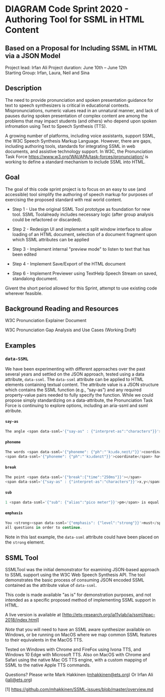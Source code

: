 # DIAGRAM Code Sprint 2020 - Authoring Tool for SSML in HTML Content
## Based on a Proposal for Including SSML in HTML via a JSON Model

Project lead: Irfan Ali 
Project duration:  June 10th – June 12th  
Starting Group: Irfan,  Laura, Neil and Sina 
 
## Description 
 
The need to provide pronunciation and spoken presentation guidance for text to speech synthesizers is critical in educational contexts. Mispronunciations, numeric values read in an unnatural manner, and lack of pauses during spoken presentation of complex content are among the problems that may impact students (and others) who depend upon spoken infromation using Text to Speech Synthesis (TTS).

A growing number of platforms, including voice assistants, support SSML, the W3C Speech Synthesis Markup Language. However, there are gaps, including authoring tools, standards for integrating SSML in web documents, and assistive technology support. In W3C, the Pronunciation Task Force https://www.w3.org/WAI/APA/task-forces/pronunciation/ is working to define a standard mechanism to include SSML into HTML. 

## Goal

The goal of this code sprint project is to focus on an easy to use (and accessible) tool simplify the authoring of speech markup for purposes of exercising the proposed standard with real world content.

* Step 1 - Use the original SSML Tool prototype as foundation for new tool. SSML Toolalready includes necessary logic (after group analysis could be refactored or discarded).

* Step 2 - Redesign UI and implement a split window interface to allow loading of an HTML document, selection of a document fragment upon which SSML attributes can be applied

* Step 3 - Implement internal "preview mode" to listen to text that has been edited

* Step 4 - Implement Save/Export of the HTML document

* Step 6 - Implement Previewer using TextHelp Speech Stream on saved, standalong document.

Givent the short period allowed for this Sprint, attempt to use existing code wherever feasible.
 
## Background Reading and Resources

W3C Pronunciation Explainer Document

W3C Pronunciation Gap Analysis and Use Cases (Working Draft)

## Examples

### `data-SSML`

We have been experimenting with different approaches over the past several years and settled on the JSON approach, tested using a data attribute, `data-ssml`.  The `data-ssml` attribute can be applied to HTML elements containing textual content. The attribute value is a JSON structure which contains the SSML function (e.g., “say-as”) and any required property-value pairs needed to fully specify the function.  While we could propose simply standardizing on a data-attribute, the Pronunciation Task Force is continuing to explore options, including an aria-ssml and ssml atribute.

#### `say-as`
```javascript
The angle <span data-ssml='{"say-as" : {"interpret-as":"characters"}}'>CAB</span> is 30 degrees.
````
#### `phoneme`
```javascript
The words <span data-ssml='{"phoneme": {"ph":"ˈkɔɹdəˌneɪt/"}}'>coordinate</span> and 
<span data-ssml='{"phoneme": {"ph":"ˈkɔɹdənɪt"}}'>coordinate</span> have different meanings.
````  
#### `break`
````javascript
The point <span data-ssml='{"break":{"time":"250ms"}}'></span>
<span data-ssml='{"say-as" : {"interpret-as":"characters"}}'>x,y</span> is on the coordinate plane.
````
#### `sub`
````javascript
1 <span data-ssml='{"sub": {"alias":"pico meter"}}'>pm</span> is equal to one trillionth of a meter.
````
#### `emphasis`
````javascript
You <strong><span data-ssml='{"emphasis": {"level":"strong"}}'>must</span></strong> answer 
all questions in order to continue.
````
Note in this last example, the `data-ssml` attribute could have been placed on the `strong` element.



## SSML Tool

SSMLTool was the initial demonstrator for examining JSON-based approach to SSML support using the W3C Web Speech Synthesis API.  The tool demonstrates the basic process of consuming JSON encoded SSML contained as the attribute value of `data-ssml`. 

This code is made available "as is" for demonstration purposes, and not intended as a specific proposed method of implementing SSML support in HTML.

A live version is available at [http://ets-research.org/ia11ylab/ia/ssml/tpac-2018/index.html]

*Note* that you will need to have an SSML aware synthesizer available on Windows, or be running on MacOS where we map common SSML features to their equivalents in the MacOS TTS.

Tested on Windows with Chrome and FireFox using Ivona TTS, and Windows 10 Edge with Microsoft TTS.  Also on MacOS with Chrome and Safari using the native Mac OS TTS engine, with a custom mapping of SSML to the native Apple TTS commands.




Questions? Please write Mark Hakkinen (mhakkinen@ets.org) Or Irfan Ali (iali@ets.org)


[1] https://github.com/mhakkinen/SSML-issues/blob/master/overview.md
